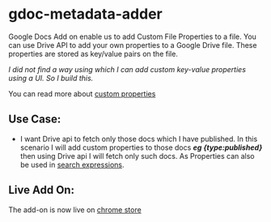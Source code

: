 # gdoc-metadata-adder
Google Docs Add on enable us to add  Custom File Properties to a file. You can use Drive API to add your own properties to a Google Drive file. These properties are stored as key/value pairs on the file.

*I did not find a way using which I can add custom key-value properties using a UI. So I build this.* 

You can read more about [custom properties](https://developers.google.com/drive/api/v3/properties) 

## Use Case:

 - I want Drive api to fetch only those docs which I have published. In this scenario I will add custom properties to those docs ***eg {type:published}*** then using Drive api I will fetch only such docs. As Properties can also be used in [search expressions](https://developers.google.com/drive/api/v3/search-files#properties).

## Live Add On:
The add-on is now live on [chrome store](https://chrome.google.com/webstore/detail/gdoc-metadata-adder/nfndchcnoegibahignhlciiicaenoiic)
